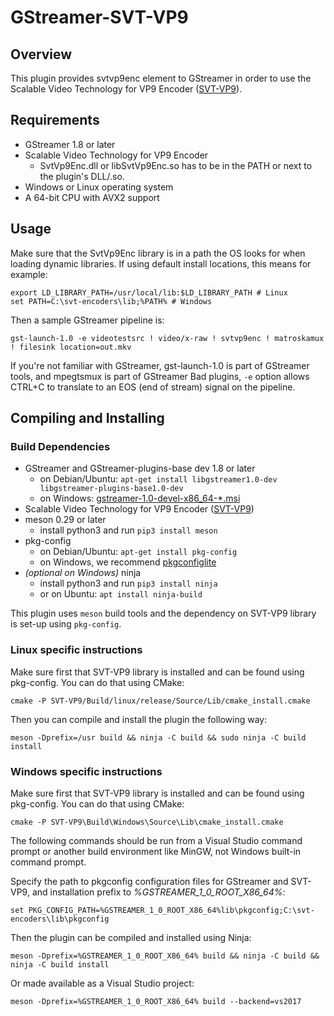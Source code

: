 # GStreamer-SVT-VP9
## Overview
This plugin provides svtvp9enc element to GStreamer in order to use the Scalable Video Technology for VP9 Encoder ([SVT-VP9](https://github.com/OpenVisualCloud/SVT-VP9)).

## Requirements
  * GStreamer 1.8 or later
  * Scalable Video Technology for VP9 Encoder
	  * SvtVp9Enc.dll or libSvtVp9Enc.so has to be in the PATH or next to the plugin's DLL/.so.
  * Windows or Linux operating system
  * A 64-bit CPU with AVX2 support

## Usage
Make sure that the SvtVp9Enc library is in a path the OS looks for when loading dynamic libraries. If using default install locations, this means for example:

	export LD_LIBRARY_PATH=/usr/local/lib:$LD_LIBRARY_PATH # Linux
	set PATH=C:\svt-encoders\lib;%PATH% # Windows

Then a sample GStreamer pipeline is:

    gst-launch-1.0 -e videotestsrc ! video/x-raw ! svtvp9enc ! matroskamux ! filesink location=out.mkv

If you're not familiar with GStreamer, gst-launch-1.0 is part of GStreamer tools, and mpegtsmux is part of GStreamer Bad plugins, `-e` option allows CTRL+C to translate to an EOS (end of stream) signal on the pipeline.

## Compiling and Installing
### Build Dependencies
  * GStreamer and GStreamer-plugins-base dev 1.8 or later
	  * on Debian/Ubuntu: `apt-get install libgstreamer1.0-dev libgstreamer-plugins-base1.0-dev`
	  * on Windows: [gstreamer-1.0-devel-x86_64-*.msi](https://gstreamer.freedesktop.org/data/pkg/windows/)
  * Scalable Video Technology for VP9 Encoder ([SVT-VP9](https://github.com/OpenVisualCloud/SVT-VP9))
  * meson 0.29 or later
	  * install python3 and run `pip3 install meson`
  * pkg-config
	  * on Debian/Ubuntu: `apt-get install pkg-config`
	  * on Windows, we recommend [pkgconfiglite](https://sourceforge.net/projects/pkgconfiglite/)
  * *(optional on Windows)* ninja
	  * install python3 and run `pip3 install ninja`
	  * or on Ubuntu: `apt install ninja-build`

This plugin uses `meson` build tools and the dependency on SVT-VP9 library is set-up using `pkg-config`. 

### Linux specific instructions
Make sure first that SVT-VP9 library is installed and can be found using pkg-config. You can do that using CMake:

	cmake -P SVT-VP9/Build/linux/release/Source/Lib/cmake_install.cmake

Then you can compile and install the plugin the following way:
    
    meson -Dprefix=/usr build && ninja -C build && sudo ninja -C build install

### Windows specific instructions
Make sure first that SVT-VP9 library is installed and can be found using pkg-config. You can do that using CMake:

	cmake -P SVT-VP9\Build\Windows\Source\Lib\cmake_install.cmake

The following commands should be run from a Visual Studio command prompt or another build environment like MinGW, not Windows built-in command prompt.

Specify the path to pkgconfig configuration files for GStreamer and SVT-VP9, and installation prefix to _%GSTREAMER_1_0_ROOT_X86_64%_:

    set PKG_CONFIG_PATH=%GSTREAMER_1_0_ROOT_X86_64%lib\pkgconfig;C:\svt-encoders\lib\pkgconfig

Then the plugin can be compiled and installed using Ninja:

	meson -Dprefix=%GSTREAMER_1_0_ROOT_X86_64% build && ninja -C build && ninja -C build install

Or made available as a Visual Studio project:

	meson -Dprefix=%GSTREAMER_1_0_ROOT_X86_64% build --backend=vs2017
